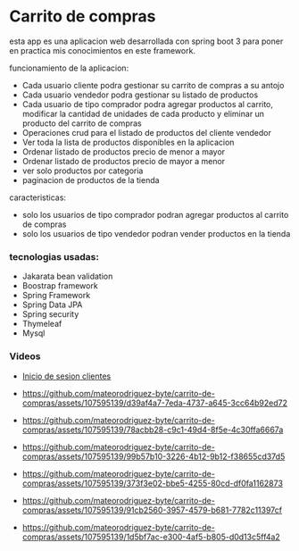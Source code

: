 # Carrito de compras 

esta app es una aplicacion web desarrollada con spring boot 3
para poner en practica mis conocimientos en este framework.



funcionamiento de la aplicacion:
- Cada usuario cliente podra gestionar su carrito de compras  a su antojo
- Cada usuario vendedor podra gestionar su listado de productos
- Cada usuario de tipo comprador podra agregar productos al carrito, modificar la cantidad de unidades de cada producto y eliminar un producto del carrito de compras 
- Operaciones crud para el listado de productos del cliente vendedor
- Ver toda la lista de productos disponibles en la aplicacion
- Ordenar listado de productos precio de menor a mayor
- Ordenar listado de productos precio de mayor a  menor
- ver solo productos por categoria
- paginacion de productos de la tienda



caracteristicas:
- solo los usuarios de tipo comprador podran agregar productos al carrito de compras
- solo los usuarios de tipo vendedor podran vender productos en la tienda


### tecnologias usadas:

- Jakarata bean validation
- Boostrap framework
- Spring Framework
- Spring Data JPA
- Spring security
- Thymeleaf
- Mysql



### Videos

- [Inicio de sesion clientes](https://github.com/mateorodriguez-byte/carrito-de-compras/assets/107595139/058256c9-c7d9-425a-8487-b0da50b33736)

- https://github.com/mateorodriguez-byte/carrito-de-compras/assets/107595139/d39af4a7-7eda-4737-a645-3cc64b92ed72
- https://github.com/mateorodriguez-byte/carrito-de-compras/assets/107595139/78acbb28-c9c1-49d4-8f5e-4c30ffa6667a
- https://github.com/mateorodriguez-byte/carrito-de-compras/assets/107595139/99b57b10-3226-4b12-9b12-f38655cd37d5
- https://github.com/mateorodriguez-byte/carrito-de-compras/assets/107595139/373f3e02-bbe5-4255-80cd-df0fa1162873
- https://github.com/mateorodriguez-byte/carrito-de-compras/assets/107595139/91cb2560-3957-4579-b681-7782c11397cf
- https://github.com/mateorodriguez-byte/carrito-de-compras/assets/107595139/1d5bf7ac-e300-4af5-b805-d0d13c5ff4a2


